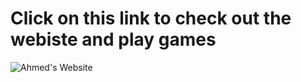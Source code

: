 # Click on this link to check out the webiste and play games

![Ahmed's Website](https://ahmedirtija.github.io/Game-Website/)
